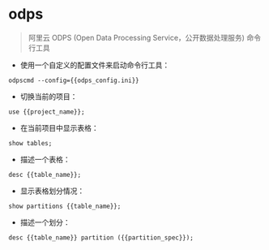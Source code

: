 # odps

> 阿里云 ODPS (Open Data Processing Service，公开数据处理服务) 命令行工具

- 使用一个自定义的配置文件来启动命令行工具：

`odpscmd --config={{odps_config.ini}}`

- 切换当前的项目：

`use {{project_name}};`

- 在当前项目中显示表格：

`show tables;`

- 描述一个表格：

`desc {{table_name}};`

- 显示表格划分情况：

`show partitions {{table_name}};`

- 描述一个划分：

`desc {{table_name}} partition ({{partition_spec}});`

[#]: contributors: ([lc])